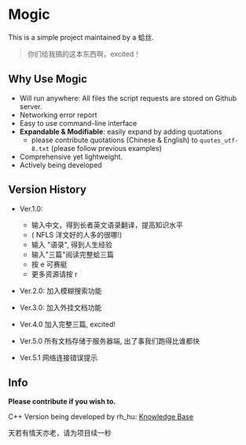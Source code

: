 # Mogic

This is a simple project maintained by a 蛤丝.

> 你们给我搞的这本东西啊，excited！

## Why Use Mogic

* Will run anywhere: All files the script requests are stored on Github server.
* Networking error report
* Easy to use command-line interface
* **Expandable & Modifiable**: easily expand by adding quotations
    * please contribute quotations (Chinese & English) to ```quotes_utf-8.txt``` (please follow previous examples)
* Comprehensive yet lightweight.
* Actively being developed

## Version History
* Ver.1.0:
    * 输入中文，得到长者英文语录翻译，提高知识水平
    * ( NFLS 洋文好的人多的很哪!)
    * 输入 "语录", 得到人生经验
    * 输入"三篇"阅读完整蛤三篇
    * 按 e 可赛艇
    * 更多资源请按 r

* Ver.2.0: 
加入模糊搜索功能
* Ver.3.0:
加入外挂文档功能
* Ver.4.0
加入完整三篇, excited!
* Ver.5.0
所有文档存储于服务器端, 出了事我们跑得比谁都快
* Ver.5.1
网络连接错误提示

## Info

**Please contribute if you wish to.**

C++ Version being developed by rh_hu: [Knowledge Base](https://github.com/huyuxuab/Knowledge_base)

天若有情天亦老，请为项目续一秒
